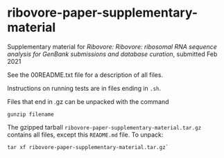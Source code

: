 # ribovore-paper-supplementary-material
Supplementary material for *Ribovore: Ribovore: ribosomal RNA sequence analysis for GenBank submissions and database curation*, submitted Feb 2021

See the 00README.txt file for a description of all files. 

Instructions on running tests are in files ending in `.sh`.

Files that end in .gz can be unpacked with the command 
```
gunzip filename
```

The gzipped tarball `ribovore-paper-supplementary-material.tar.gz` contains all files, except this `README.md` file.
To unpack:

```
tar xf ribovore-paper-supplementary-material.tar.gz`
```
